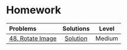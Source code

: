 # Homework

|  Problems  |  Solutions  |  Level  |
|:-----------|:-----------:|:-------:|
|  [48. Rotate Image](https://leetcode.com/problems/rotate-image/)  |  [Solution]()  |  Medium  |